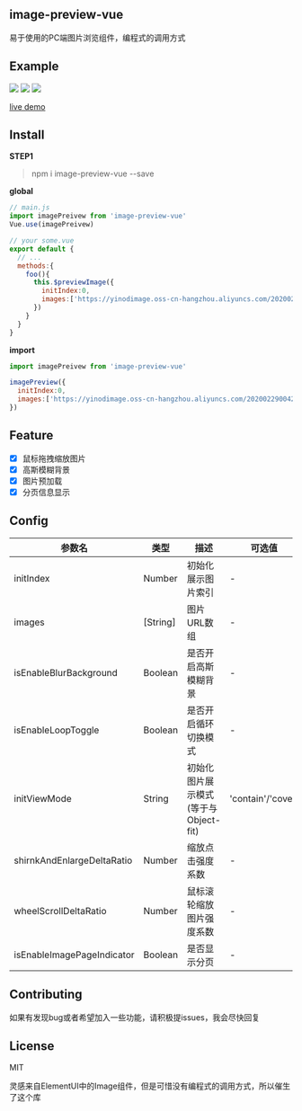 ## image-preview-vue

易于使用的PC端图片浏览组件，编程式的调用方式

## Example

![](https://yinodimage.oss-cn-hangzhou.aliyuncs.com/20200728225748.png)
![](https://yinodimage.oss-cn-hangzhou.aliyuncs.com/20200728225749.png)
![](https://yinodimage.oss-cn-hangzhou.aliyuncs.com/20200728225750.png)

[live demo](http://imagepreivew.yinode.tech/)

## Install

**STEP1**

> npm i image-preview-vue --save

**global**

```js
// main.js
import imagePreivew from 'image-preview-vue'
Vue.use(imagePreivew)

// your some.vue
export default {
  // ...
  methods:{
    foo(){
      this.$previewImage({
        initIndex:0,
        images:['https://yinodimage.oss-cn-hangzhou.aliyuncs.com/20200229004202.jpg'],
      })
    }
  }
}
```

**import**

```js
import imagePreivew from 'image-preview-vue'

imagePreview({
  initIndex:0,
  images:['https://yinodimage.oss-cn-hangzhou.aliyuncs.com/20200229004202.jpg'],
})
```

## Feature

- [X] 鼠标拖拽缩放图片
- [X] 高斯模糊背景
- [X] 图片预加载
- [X] 分页信息显示

## Config

| 参数名 | 类型 | 描述 | 可选值 | 默认值 |
| ----------- | ----------- | ----------- | ----------- |  ----------- |
| initIndex | Number | 初始化展示图片索引 | - | 0 |
| images | [String] | 图片URL数组 | - | [] |
| isEnableBlurBackground | Boolean | 是否开启高斯模糊背景 | - | false |
| isEnableLoopToggle | Boolean | 是否开启循环切换模式 | - | true |
| initViewMode | String | 初始化图片展示模式(等于与Object-fit) | 'contain'/'cover' | 'contain' |
| shirnkAndEnlargeDeltaRatio | Number | 缩放点击强度系数 | - | 0.2 |
| wheelScrollDeltaRatio | Number | 鼠标滚轮缩放图片强度系数 | - | 1 |
| isEnableImagePageIndicator | Boolean | 是否显示分页 | - | true |
## Contributing

如果有发现bug或者希望加入一些功能，请积极提issues，我会尽快回复

## License

MIT

灵感来自ElementUI中的Image组件，但是可惜没有编程式的调用方式，所以催生了这个库